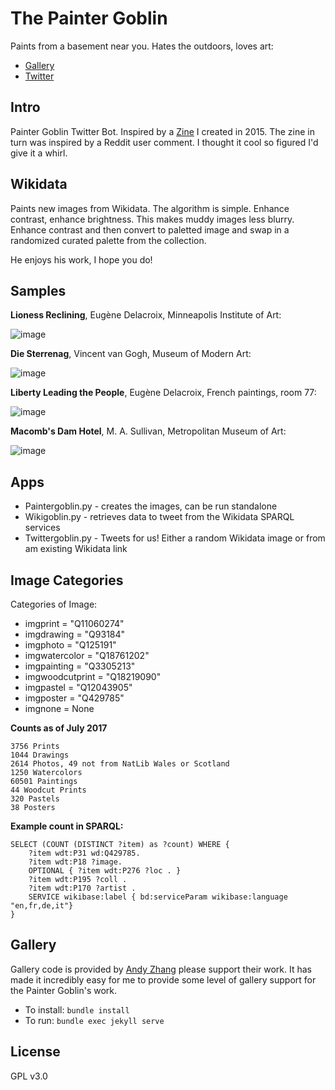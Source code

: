 # The Painter Goblin

Paints from a basement near you. Hates the outdoors, loves art:

* [Gallery](https://ross-spencer.github.io/painter-goblin/)
* [Twitter](http://twitter.com/paintergoblin)

## Intro

Painter Goblin Twitter Bot. Inspired by a [Zine](https://github.com/ross-spencer/painter-goblin/tree/master/goblin-zine/pages) I created in 2015. The zine in turn was inspired by a Reddit user comment. I thought it cool so figured I'd give it a whirl.

## Wikidata

Paints new images from Wikidata. The algorithm is simple. Enhance contrast, enhance brightness. This makes muddy images less blurry. Enhance contrast and then convert to paletted image and swap in a randomized curated palette from the collection.

He enjoys his work, I hope you do!

## Samples

**Lioness Reclining**, Eugène Delacroix, Minneapolis Institute of Art:

![image](samples/04.jpg)

**Die Sterrenag**, Vincent van Gogh, Museum of Modern Art:

![image](samples/01.jpg)

**Liberty Leading the People**, Eugène Delacroix, French paintings, room 77:

![image](samples/02.jpg)

**Macomb's Dam Hotel**, M. A. Sullivan, Metropolitan Museum of Art:

![image](samples/03.jpg)

## Apps

* Paintergoblin.py - creates the images, can be run standalone
* Wikigoblin.py - retrieves data to tweet from the Wikidata SPARQL services
* Twittergoblin.py - Tweets for us! Either a random Wikidata image or from am existing Wikidata link

## Image Categories

Categories of Image:

* imgprint = "Q11060274"
* imgdrawing = "Q93184"
* imgphoto = "Q125191"
* imgwatercolor = "Q18761202"
* imgpainting = "Q3305213"
* imgwoodcutprint = "Q18219090"
* imgpastel = "Q12043905"
* imgposter = "Q429785"
* imgnone = None

**Counts as of July 2017**

	3756 Prints
	1044 Drawings
	2614 Photos, 49 not from NatLib Wales or Scotland
    1250 Watercolors
    60501 Paintings
    44 Woodcut Prints
    320 Pastels
    38 Posters

**Example count in SPARQL:**

    SELECT (COUNT (DISTINCT ?item) as ?count) WHERE {
        ?item wdt:P31 wd:Q429785.
        ?item wdt:P18 ?image.
        OPTIONAL { ?item wdt:P276 ?loc . }
        ?item wdt:P195 ?coll .
        ?item wdt:P170 ?artist .
        SERVICE wikibase:label { bd:serviceParam wikibase:language "en,fr,de,it"}
    }

## Gallery

Gallery code is provided by [Andy Zhang](https://github.com/andyzg/gallery)
please support their work. It has made it incredibly easy for me to provide
some level of gallery support for the Painter Goblin's work.

* To install: `bundle install`
* To run: `bundle exec jekyll serve`

## License

GPL v3.0
